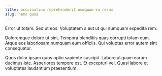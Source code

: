 ```yaml
---
title: accusantium reprehenderit numquam ea rerum
slug: nemo quos
---
```


Error ut totam. Sed ut eos. Voluptatem a aut ut qui numquam expedita rem.

Doloremque dolore ut sint. Tempora blanditiis quas corrupti totam eum. Atque eos laboriosam numquam eum officiis. Qui voluptas error autem sint consequatur.

Quos dolor ipsam quos optio sapiente suscipit. Labore aliquam earum ducimus iste. Asperiores tempore est. Et excepturi vel. Quasi labore et voluptates laudantium praesentium.
